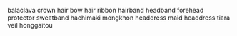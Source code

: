 balaclava
crown
hair bow
hair ribbon
hairband
headband
forehead protector
sweatband
hachimaki
mongkhon
headdress
maid headdress
tiara
veil
honggaitou
